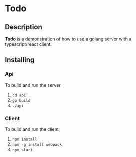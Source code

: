 # Todo

## Description

__Todo__ is a demonstration of how to use a golang server with a typescript/react client.

## Installing

### Api

To build and run the server
1. `cd api`
2. `go build`
3. `./api`

### Client

To build and run the client
1. `npm install`
2. `npm -g install webpack`
3. `npm start`

